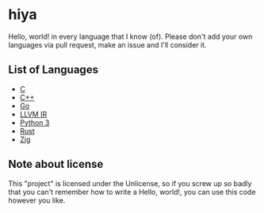 # hiya

Hello, world! in every language that I know (of). Please don't add your own languages via pull request, make an issue and I'll consider it.

## List of Languages

- [C](c.c)
- [C++](cplusplus.cpp)
- [Go](golang.go)
- [LLVM IR](llvmir.ll)
- [Python 3](python.py)
- [Rust](rust.rs)
- [Zig](zig.zig)

## Note about license

This "project" is licensed under the Unlicense, so if you screw up so badly that you can't remember how to write a Hello, world!, you can use this code however you like.
